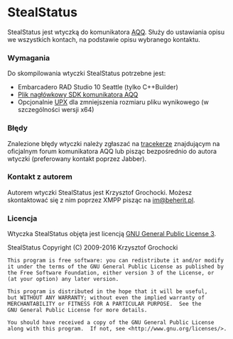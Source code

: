 # StealStatus
StealStatus jest wtyczką do komunikatora [AQQ](http://www.aqq.eu/pl.php). Służy do ustawiania opisu we wszystkich kontach, na podstawie opisu wybranego kontaktu.

### Wymagania
Do skompilowania wtyczki StealStatus potrzebne jest:

* Embarcadero RAD Studio 10 Seattle (tylko C++Builder)
* [Plik nagłówkowy SDK komunikatora AQQ](https://bitbucket.org/beherit/pluginapi-for-aqq-im)
* Opcjonalnie [UPX](http://upx.sourceforge.net/) dla zmniejszenia rozmiaru pliku wynikowego (w szczególności wersji x64)

### Błędy
Znalezione błędy wtyczki należy zgłaszać na [tracekerze](http://forum.aqq.eu/tracker/project-87-stealstatus/) znajdującym na oficjalnym forum komunikatora AQQ lub pisząc bezpośrednio do autora wtyczki (preferowany kontakt poprzez Jabber).

### Kontakt z autorem
Autorem wtyczki StealStatus jest Krzysztof Grochocki. Możesz skontaktować się z nim poprzez XMPP pisząc na im@beherit.pl.

### Licencja
Wtyczka StealStatus objęta jest licencją [GNU General Public License 3](http://www.gnu.org/copyleft/gpl.html).

StealStatus
Copyright (C) 2009-2016  Krzysztof Grochocki

~~~~
This program is free software: you can redistribute it and/or modify
it under the terms of the GNU General Public License as published by
the Free Software Foundation, either version 3 of the License, or
(at your option) any later version.

This program is distributed in the hope that it will be useful,
but WITHOUT ANY WARRANTY; without even the implied warranty of
MERCHANTABILITY or FITNESS FOR A PARTICULAR PURPOSE.  See the
GNU General Public License for more details.

You should have received a copy of the GNU General Public License
along with this program.  If not, see <http://www.gnu.org/licenses/>.
~~~~